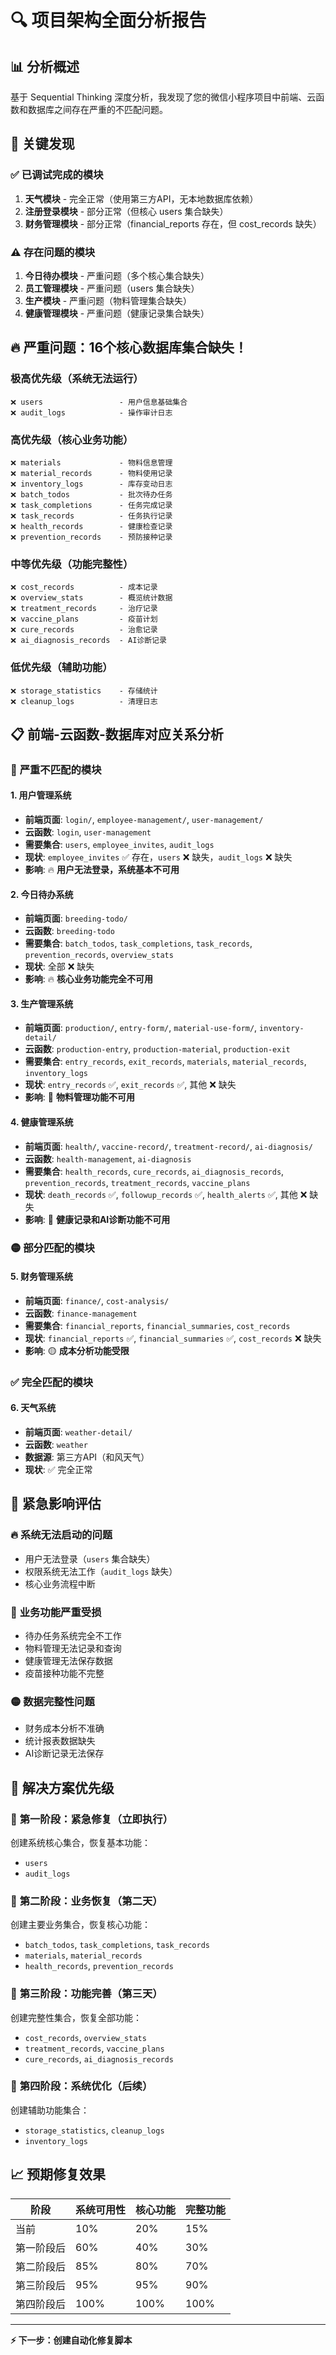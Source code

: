 # 🔍 项目架构全面分析报告

## 📊 分析概述

基于 Sequential Thinking 深度分析，我发现了您的微信小程序项目中前端、云函数和数据库之间存在严重的不匹配问题。

## 🎯 关键发现

### ✅ **已调试完成的模块**
1. **天气模块** - 完全正常（使用第三方API，无本地数据库依赖）
2. **注册登录模块** - 部分正常（但核心 users 集合缺失）
3. **财务管理模块** - 部分正常（financial_reports 存在，但 cost_records 缺失）

### ⚠️ **存在问题的模块**
1. **今日待办模块** - 严重问题（多个核心集合缺失）
2. **员工管理模块** - 严重问题（users 集合缺失）
3. **生产模块** - 严重问题（物料管理集合缺失）
4. **健康管理模块** - 严重问题（健康记录集合缺失）

## 🔥 **严重问题：16个核心数据库集合缺失！**

### 极高优先级（系统无法运行）
```
❌ users                 - 用户信息基础集合
❌ audit_logs            - 操作审计日志
```

### 高优先级（核心业务功能）
```
❌ materials             - 物料信息管理
❌ material_records      - 物料使用记录
❌ inventory_logs        - 库存变动日志
❌ batch_todos           - 批次待办任务
❌ task_completions      - 任务完成记录
❌ task_records          - 任务执行记录
❌ health_records        - 健康检查记录
❌ prevention_records    - 预防接种记录
```

### 中等优先级（功能完整性）
```
❌ cost_records          - 成本记录
❌ overview_stats        - 概览统计数据
❌ treatment_records     - 治疗记录
❌ vaccine_plans         - 疫苗计划
❌ cure_records          - 治愈记录
❌ ai_diagnosis_records  - AI诊断记录
```

### 低优先级（辅助功能）
```
❌ storage_statistics    - 存储统计
❌ cleanup_logs          - 清理日志
```

## 📋 **前端-云函数-数据库对应关系分析**

### 🔴 **严重不匹配的模块**

#### 1. 用户管理系统
- **前端页面**: `login/`, `employee-management/`, `user-management/`
- **云函数**: `login`, `user-management`
- **需要集合**: `users`, `employee_invites`, `audit_logs`
- **现状**: `employee_invites` ✅ 存在，`users` ❌ 缺失，`audit_logs` ❌ 缺失
- **影响**: 🔥 **用户无法登录，系统基本不可用**

#### 2. 今日待办系统
- **前端页面**: `breeding-todo/`
- **云函数**: `breeding-todo`
- **需要集合**: `batch_todos`, `task_completions`, `task_records`, `prevention_records`, `overview_stats`
- **现状**: 全部 ❌ 缺失
- **影响**: 🔥 **核心业务功能完全不可用**

#### 3. 生产管理系统
- **前端页面**: `production/`, `entry-form/`, `material-use-form/`, `inventory-detail/`
- **云函数**: `production-entry`, `production-material`, `production-exit`
- **需要集合**: `entry_records`, `exit_records`, `materials`, `material_records`, `inventory_logs`
- **现状**: `entry_records` ✅, `exit_records` ✅, 其他 ❌ 缺失
- **影响**: 🔶 **物料管理功能不可用**

#### 4. 健康管理系统
- **前端页面**: `health/`, `vaccine-record/`, `treatment-record/`, `ai-diagnosis/`
- **云函数**: `health-management`, `ai-diagnosis`
- **需要集合**: `health_records`, `cure_records`, `ai_diagnosis_records`, `prevention_records`, `treatment_records`, `vaccine_plans`
- **现状**: `death_records` ✅, `followup_records` ✅, `health_alerts` ✅, 其他 ❌ 缺失
- **影响**: 🔶 **健康记录和AI诊断功能不可用**

### 🟡 **部分匹配的模块**

#### 5. 财务管理系统
- **前端页面**: `finance/`, `cost-analysis/`
- **云函数**: `finance-management`
- **需要集合**: `financial_reports`, `financial_summaries`, `cost_records`
- **现状**: `financial_reports` ✅, `financial_summaries` ✅, `cost_records` ❌ 缺失
- **影响**: 🟡 **成本分析功能受限**

### ✅ **完全匹配的模块**

#### 6. 天气系统
- **前端页面**: `weather-detail/`
- **云函数**: `weather`
- **数据源**: 第三方API（和风天气）
- **现状**: ✅ 完全正常

## 🚨 **紧急影响评估**

### 🔥 **系统无法启动的问题**
- 用户无法登录（`users` 集合缺失）
- 权限系统无法工作（`audit_logs` 缺失）
- 核心业务流程中断

### 🔶 **业务功能严重受损**
- 待办任务系统完全不工作
- 物料管理无法记录和查询
- 健康管理无法保存数据
- 疫苗接种功能不完整

### 🟡 **数据完整性问题**
- 财务成本分析不准确
- 统计报表数据缺失
- AI诊断记录无法保存

## 🎯 **解决方案优先级**

### 🚀 **第一阶段：紧急修复（立即执行）**
创建系统核心集合，恢复基本功能：
- `users`
- `audit_logs`

### 🚀 **第二阶段：业务恢复（第二天）**
创建主要业务集合，恢复核心功能：
- `batch_todos`, `task_completions`, `task_records`
- `materials`, `material_records`
- `health_records`, `prevention_records`

### 🚀 **第三阶段：功能完善（第三天）**
创建完整性集合，恢复全部功能：
- `cost_records`, `overview_stats`
- `treatment_records`, `vaccine_plans`
- `cure_records`, `ai_diagnosis_records`

### 🚀 **第四阶段：系统优化（后续）**
创建辅助功能集合：
- `storage_statistics`, `cleanup_logs`
- `inventory_logs`

## 📈 **预期修复效果**

| 阶段 | 系统可用性 | 核心功能 | 完整功能 |
|------|-----------|----------|----------|
| 当前 | 10% | 20% | 15% |
| 第一阶段后 | 60% | 40% | 30% |
| 第二阶段后 | 85% | 80% | 70% |
| 第三阶段后 | 95% | 95% | 90% |
| 第四阶段后 | 100% | 100% | 100% |

---

**⚡ 下一步：创建自动化修复脚本**
